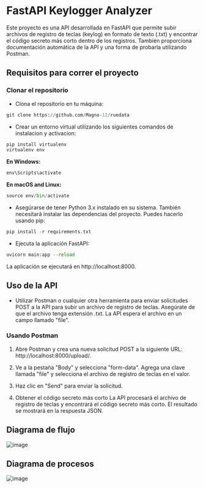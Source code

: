 # FastAPI Keylogger Analyzer

Este proyecto es una API desarrollada en FastAPI que permite subir archivos de registro de teclas (keylog) en formato de texto (.txt) y encontrar el código secreto más corto dentro de los registros. También proporciona documentación automática de la API y una forma de probarla utilizando Postman.

## Requisitos para correr el proyecto

### Clonar el repositorio

- Clona el repositorio en tu máquina:

```python
git clone https://github.com/Magno-12/ruedata
```

- Crear un entorno virtual utilizando los siguientes comandos de instalacion y activacion:

```python
pip install virtualenv
virtualenv env
```

**En Windows:**
```python
env\Scripts\activate
```

**En macOS and Linux:**
```python
source env/bin/activate
```

- Asegúrarse de tener Python 3.x instalado en su sistema. También necesitará instalar las dependencias del proyecto. Puedes hacerlo usando pip:

```python
pip install -r requirements.txt
```

- Ejecuta la aplicación FastAPI:

```python
uvicorn main:app --reload
```
La aplicación se ejecutará en http://localhost:8000.

## Uso de la API

- Utilizar Postman o cualquier otra herramienta para enviar solicitudes POST a la API para subir un archivo de registro de teclas. Asegúrate de que el archivo tenga extensión .txt. La API espera el archivo en un campo llamado "file".

### Usando Postman
1. Abre Postman y crea una nueva solicitud POST a la siguiente URL: http://localhost:8000/upload/.

2. Ve a la pestaña "Body" y selecciona "form-data". Agrega una clave llamada "file" y selecciona el archivo de registro de teclas en el valor.

3. Haz clic en "Send" para enviar la solicitud.

4. Obtener el código secreto más corto
La API procesará el archivo de registro de teclas y encontrará el código secreto más corto. El resultado se mostrará en la respuesta JSON.

## Diagrama de flujo

![image](https://github.com/Magno-12/ruedata/assets/66977118/16c50d7a-7e59-41e6-ae9c-3a6f0247a02a)

## Diagrama de procesos

![image](https://github.com/Magno-12/ruedata/assets/66977118/a277c6bd-d4a2-4df4-9baf-ca07666b6645)


